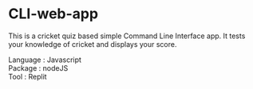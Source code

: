 # CLI-web-app
This is a cricket quiz based simple Command Line Interface app. It tests your knowledge of cricket and displays your score. 

Language : Javascript  
Package : nodeJS  
Tool : Replit

